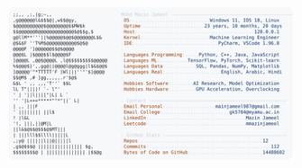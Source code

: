 <picture>
  <source srcset="https://raw.githubusercontent.com/mmazinjameel/mmazinjameel/main/dark_mode.svg?v=1758761314" media="(prefers-color-scheme: dark)">
  <img src="https://raw.githubusercontent.com/mmazinjameel/mmazinjameel/main/light_mode.svg?v=1758761314">
</picture>
